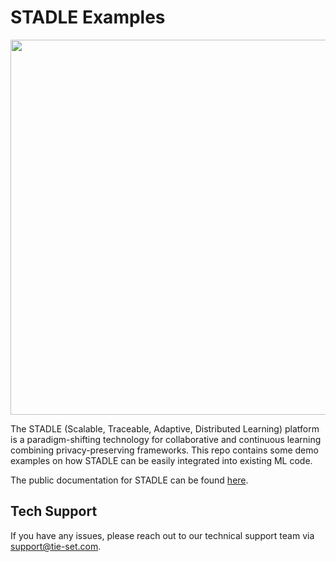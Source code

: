 # STADLE Examples

<img src="logo/stadle_logo.png" width="600"/>

The STADLE (Scalable, Traceable, Adaptive, Distributed Learning) platform is a paradigm-shifting technology for collaborative and continuous learning combining privacy-preserving frameworks.
This repo contains some demo examples on how STADLE can be easily integrated into existing ML code.

The public documentation for STADLE can be found [here](https://stadle-documentation.readthedocs.io/en/latest/usage.html).

## Tech Support

If you have any issues, please reach out to our technical support team via [support@tie-set.com](support@tie-set.com).


